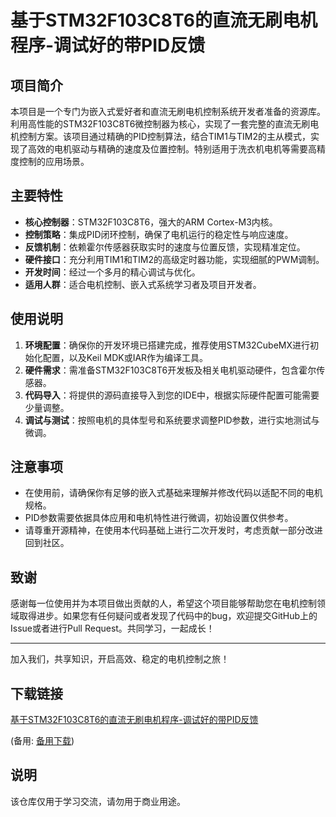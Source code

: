 # 基于STM32F103C8T6的直流无刷电机程序-调试好的带PID反馈

## 项目简介

本项目是一个专门为嵌入式爱好者和直流无刷电机控制系统开发者准备的资源库。利用高性能的STM32F103C8T6微控制器为核心，实现了一套完整的直流无刷电机控制方案。该项目通过精确的PID控制算法，结合TIM1与TIM2的主从模式，实现了高效的电机驱动与精确的速度及位置控制。特别适用于洗衣机电机等需要高精度控制的应用场景。

## 主要特性

- **核心控制器**：STM32F103C8T6，强大的ARM Cortex-M3内核。
- **控制策略**：集成PID闭环控制，确保了电机运行的稳定性与响应速度。
- **反馈机制**：依赖霍尔传感器获取实时的速度与位置反馈，实现精准定位。
- **硬件接口**：充分利用TIM1和TIM2的高级定时器功能，实现细腻的PWM调制。
- **开发时间**：经过一个多月的精心调试与优化。
- **适用人群**：适合电机控制、嵌入式系统学习者及项目开发者。

## 使用说明

1. **环境配置**：确保你的开发环境已搭建完成，推荐使用STM32CubeMX进行初始化配置，以及Keil MDK或IAR作为编译工具。
2. **硬件需求**：需准备STM32F103C8T6开发板及相关电机驱动硬件，包含霍尔传感器。
3. **代码导入**：将提供的源码直接导入到您的IDE中，根据实际硬件配置可能需要少量调整。
4. **调试与测试**：按照电机的具体型号和系统要求调整PID参数，进行实地测试与微调。

## 注意事项

- 在使用前，请确保你有足够的嵌入式基础来理解并修改代码以适配不同的电机规格。
- PID参数需要依据具体应用和电机特性进行微调，初始设置仅供参考。
- 请尊重开源精神，在使用本代码基础上进行二次开发时，考虑贡献一部分改进回到社区。

## 致谢

感谢每一位使用并为本项目做出贡献的人，希望这个项目能够帮助您在电机控制领域取得进步。如果您有任何疑问或者发现了代码中的bug，欢迎提交GitHub上的Issue或者进行Pull Request。共同学习，一起成长！

---

加入我们，共享知识，开启高效、稳定的电机控制之旅！

## 下载链接
[基于STM32F103C8T6的直流无刷电机程序-调试好的带PID反馈](https://pan.quark.cn/s/926ab8232ee5) 

(备用: [备用下载](https://pan.baidu.com/s/1UKk6YeDDPXISD0zVNjOIzA?pwd=1234))

## 说明

该仓库仅用于学习交流，请勿用于商业用途。
